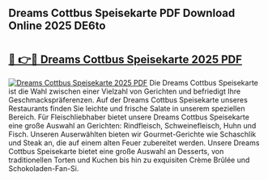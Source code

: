 ## Dreams Cottbus Speisekarte PDF Download Online 2025 DE6to

# <h2><a href="http://gcdhwx.nevu.top/?p=Dreams+Cottbus+Speisekarte">🔗 👉🔴 Dreams Cottbus Speisekarte 2025 PDF</a></h2>

[![Dreams Cottbus Speisekarte 2025 PDF](https://i.imgur.com/dBaPXMq.png)](http://gcdhwx.nevu.top/?p=Dreams+Cottbus+Speisekarte)
Die Dreams Cottbus Speisekarte ist die Wahl zwischen einer Vielzahl von Gerichten und befriedigt Ihre Geschmackspräferenzen. Auf der Dreams Cottbus Speisekarte unseres Restaurants finden Sie leichte und frische Salate in unserem speziellen Bereich. Für Fleischliebhaber bietet unsere Dreams Cottbus Speisekarte eine große Auswahl an Gerichten: Rindfleisch, Schweinefleisch, Huhn und Fisch. Unseren Auserwählten bieten wir Gourmet-Gerichte wie Schaschlik und Steak an, die auf einem alten Feuer zubereitet werden. Unsere Dreams Cottbus Speisekarte bietet eine große Auswahl an Desserts, von traditionellen Torten und Kuchen bis hin zu exquisiten Crème Brûlée und Schokoladen-Fan-Si.
